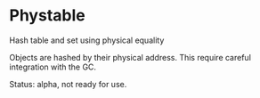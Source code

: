 # Phystable

Hash table and set using physical equality

Objects are hashed by their physical address.  This require careful integration
with the GC.

Status: alpha, not ready for use.
